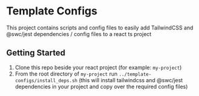 # Template Configs
This project contains scripts and config files to easily add TailwindCSS and @swc/jest dependencies / config files to a react ts project

## Getting Started
 1. Clone this repo beside your react project (for example: ```my-project```)
 2. From the root directory of ```my-project``` run ```../template-configs/install_deps.sh``` (this will install tailwindcss and @swc/jest dependencies in your project and copy over the required config files)